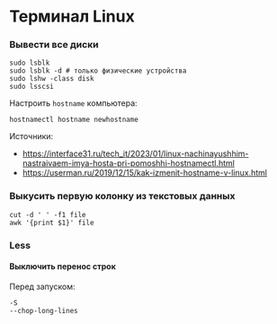 # Терминал Linux

### Вывести все диски

```shell
sudo lsblk
sudo lsblk -d # только физические устройства
sudo lshw -class disk
sudo lsscsi
```

Настроить `hostname` компьютера:

```shell
hostnamectl hostname newhostname
```

Источники:

* https://interface31.ru/tech_it/2023/01/linux-nachinayushhim-nastraivaem-imya-hosta-pri-pomoshhi-hostnamectl.html
* https://userman.ru/2019/12/15/kak-izmenit-hostname-v-linux.html

### Выкусить первую колонку из текстовых данных

```shell
cut -d ' ' -f1 file
awk '{print $1}' file
```

### Less

#### Выключить перенос строк

Перед запуском:

```shell
-S
--chop-long-lines
```
